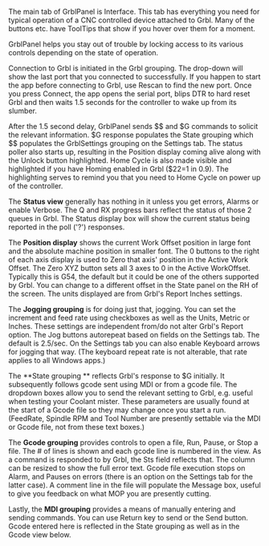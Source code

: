 The main tab of GrblPanel is Interface. This tab has everything you need for typical operation of a CNC controlled device attached to Grbl. Many of the buttons etc. have ToolTips that show if you hover over them for a moment.

GrblPanel helps you stay out of trouble by locking access to its various controls depending on the state of operation.

Connection to Grbl is initiated in the Grbl grouping. The drop-down will show the last port that you connected to successfully. If you happen to start the app before connecting to Grbl, use Rescan to find the new port. Once you press Connect, the app opens the serial port, blips DTR to hard reset Grbl and then waits 1.5 seconds for the controller to wake up from its slumber.

After the 1.5 second delay, GrblPanel sends $$ and $G commands to solicit the relevant information. $G response populates the State grouping which $$ populates the GrblSettings grouping on the Settings tab. The status poller also starts up, resulting in the Position display coming alive along with the Unlock button highlighted. Home Cycle is also made visible and highlighted if you have Homing enabled in Grbl ($22=1 in 0.9). The highlighting serves to remind you that you need to Home Cycle on power up of the controller.

The **Status view** generally has nothing in it unless you get errors, Alarms or enable Verbose. The Q and RX progress bars reflect the status of those 2 queues in Grbl. The Status display box will show the current status being reported in the poll ('?') responses.

The **Position display** shows the current Work Offset position in large font and the absolute machine position in smaller font. The 0 buttons to the right of each axis display is used to Zero that axis' position in the Active Work Offset. The Zero XYZ button sets all 3 axes to 0 in the Active WorkOffset. Typically this is G54, the default but it could be one of the others supported by Grbl. You can change to a different offset in the State panel on the RH of the screen. The units displayed are from Grbl's Report Inches settings.

The **Jogging grouping** is for doing just that, jogging. You can set the increment and feed rate using checkboxes as well as the Units, Metric or Inches. These settings are independent from/do not alter Grbl's Report option. The Jog buttons autorepeat based on fields on the Settings tab. The default is 2.5/sec. On the Settings tab you can also enable Keyboard arrows for jogging that way. (The keyboard repeat rate is not alterable, that rate applies to all Windows apps.)

The **State grouping ** reflects Grbl's response to $G initially. It subsequently follows gcode sent using MDI or from a gcode file. The dropdown boxes allow you to send the relevant setting to Grbl, e.g. useful when testing your Coolant mister. These parameters are usually found at the start of a Gcode file so they may change once you start a run. (FeedRate, Spindle RPM and Tool Number are presently settable via the MDI or Gcode file, not from these text boxes.)

The **Gcode grouping** provides controls to open a file, Run, Pause, or Stop a file. The # of lines is shown and each gcode line is numbered in the view. As a command is responded to by Grbl, the Sts field reflects that. The column can be resized to show the full error text. Gcode file execution stops on Alarm, and Pauses on errors (there is an option on the Settings tab for the latter case). A comment line in the file will populate the Message box, useful to give you feedback on what MOP you are presently cutting.

Lastly, the **MDI grouping** provides a means of manually entering and sending commands. You can use Return key to send or the Send button. Gcode entered here is reflected in the State grouping as well as in the Gcode view below.
